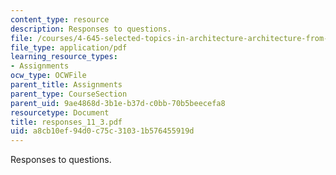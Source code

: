 ```yaml
---
content_type: resource
description: Responses to questions.
file: /courses/4-645-selected-topics-in-architecture-architecture-from-1750-to-the-present-fall-2004/a8cb10ef94d0c75c31031b576455919d_responses_11_3.pdf
file_type: application/pdf
learning_resource_types:
- Assignments
ocw_type: OCWFile
parent_title: Assignments
parent_type: CourseSection
parent_uid: 9ae4868d-3b1e-b37d-c0bb-70b5beecefa8
resourcetype: Document
title: responses_11_3.pdf
uid: a8cb10ef-94d0-c75c-3103-1b576455919d
---
```

Responses to questions.

